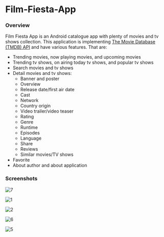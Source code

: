 # Film-Fiesta-App


### Overview
Film Fiesta App is an Android catalogue app with plenty of movies and tv shows collection. This application is implementing [The Movie Database (TMDB) API](https://www.themoviedb.org/) and have various features. That are:
- Trending movies, now playing movies, and upcoming movies
- Trending tv shows, on airing today tv shows, and popular tv shows
- Search movies and tv shows
- Detail movies and tv shows:
    - Banner and poster
    - Overview
    - Release date/first air date
    - Cast
    - Network
    - Country origin
    - Video trailer/video teaser
    - Rating
    - Genre
    - Runtime
    - Episodes
    - Language
    - Share
    - Reviews
    - Similar movies/TV shows
- Favorite
- About author and about application

### Screenshots
![7](https://github.com/amitYadavDev/Film-Fiesta-App/assets/45551012/bb5321e6-4feb-4752-aba5-fadf9d4049ae)


![1](https://github.com/amitYadavDev/Film-Fiesta-App/assets/45551012/e33e2992-1a4c-4fc0-a610-d4e684303b6c)


![2](https://github.com/amitYadavDev/Film-Fiesta-App/assets/45551012/f8b154be-1b79-49cf-a832-5b88049431dd)



![6](https://github.com/amitYadavDev/Film-Fiesta-App/assets/45551012/03c47bdc-db8d-4721-88d9-d18695501ec6)


![5](https://github.com/amitYadavDev/Film-Fiesta-App/assets/45551012/ca6ee621-4b11-49c9-beac-705158a400e6)
